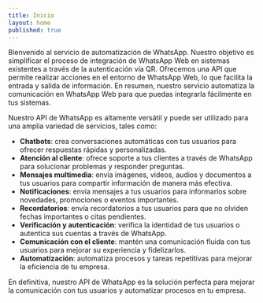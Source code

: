 ```yaml
---
title: Inicio
layout: home
published: true
---
```


Bienvenido al servicio de automatización de WhatsApp. Nuestro objetivo es simplificar el proceso de integración de WhatsApp Web en sistemas existentes a través de la autenticación vía QR. Ofrecemos una API que permite realizar acciones en el entorno de WhatsApp Web, lo que facilita la entrada y salida de información. En resumen, nuestro servicio automatiza la comunicación en WhatsApp Web para que puedas integrarla fácilmente en tus sistemas.

Nuestro API de WhatsApp es altamente versátil y puede ser utilizado para una amplia variedad de servicios, tales como:
- **Chatbots**: crea conversaciones automáticas con tus usuarios para ofrecer respuestas rápidas y personalizadas.
- **Atención al cliente**: ofrece soporte a tus clientes a través de WhatsApp para solucionar problemas y responder preguntas.
- **Mensajes multimedia**: envía imágenes, videos, audios y documentos a tus usuarios para compartir información de manera más efectiva.
- **Notificaciones**: envía mensajes a tus usuarios para informarlos sobre novedades, promociones o eventos importantes.
- **Recordatorios**: envía recordatorios a tus usuarios para que no olviden fechas importantes o citas pendientes.
- **Verificación y autenticación**: verifica la identidad de tus usuarios o autentica sus cuentas a través de WhatsApp.
- **Comunicación con el cliente**: mantén una comunicación fluida con tus usuarios para mejorar su experiencia y fidelizarlos.
- **Automatización**: automatiza procesos y tareas repetitivas para mejorar la eficiencia de tu empresa.

En definitiva, nuestro API de WhatsApp es la solución perfecta para mejorar la comunicación con tus usuarios y automatizar procesos en tu empresa.
